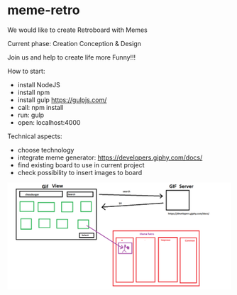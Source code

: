 # meme-retro
We would like to create Retroboard with Memes

Current phase: Creation Conception & Design

Join us and help to create life more Funny!!!

How to start:
 - install NodeJS
 - install npm
 - install gulp https://gulpjs.com/
 - call: npm install 
 - run: gulp
 - open: localhost:4000

Technical aspects:
 - choose technology
 - integrate meme generator: https://developers.giphy.com/docs/
 - find existing board to use in current project
 - check possibility to insert images to board


![alt text](https://github.com/Kondziela/meme-retro/blob/master/memeretro.png)
